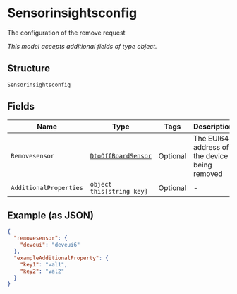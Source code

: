 
# Sensorinsightsconfig

The configuration of the remove request

*This model accepts additional fields of type object.*

## Structure

`Sensorinsightsconfig`

## Fields

| Name | Type | Tags | Description |
|  --- | --- | --- | --- |
| `Removesensor` | [`DtoOffBoardSensor`](../../doc/models/dto-off-board-sensor.md) | Optional | The EUI64 address of the device being removed |
| `AdditionalProperties` | `object this[string key]` | Optional | - |

## Example (as JSON)

```json
{
  "removesensor": {
    "deveui": "deveui6"
  },
  "exampleAdditionalProperty": {
    "key1": "val1",
    "key2": "val2"
  }
}
```

